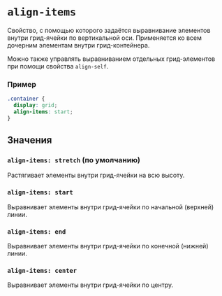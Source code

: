 # `align-items`

Свойство, с помощью которого задаётся выравнивание элементов внутри грид-ячейки по вертикальной оси. Применяется ко всем дочерним элементам внутри грид-контейнера.

Можно также управлять выравниванием отдельных грид-элементов при помощи свойства `align-self`.

### Пример

```css
.container {
  display: grid;
  align-items: start;
}
```

## Значения

### `align-items: stretch` (по умолчанию)

Растягивает элементы внутри грид-ячейки на всю высоту.

### `align-items: start`

Выравнивает элементы внутри грид-ячейки по начальной (верхней) линии.

### `align-items: end`

Выравнивает элементы внутри грид-ячейки по конечной (нижней) линии.

### `align-items: center`

Выравнивает элементы внутри грид-ячейки по центру.
